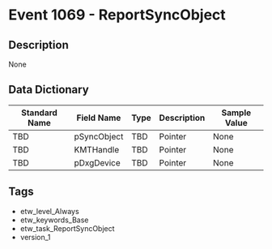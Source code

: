 # Event 1069 - ReportSyncObject

## Description
None

## Data Dictionary
|Standard Name|Field Name|Type|Description|Sample Value|
|---|---|---|---|---|
|TBD|pSyncObject|TBD|Pointer|None|None|
|TBD|KMTHandle|TBD|Pointer|None|None|
|TBD|pDxgDevice|TBD|Pointer|None|None|

## Tags
* etw_level_Always
* etw_keywords_Base
* etw_task_ReportSyncObject
* version_1
